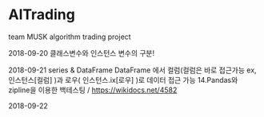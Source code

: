 # AlTrading
team MUSK algorithm trading project


2018-09-20
클래스변수와 인스턴스 변수의 구분!

2018-09-21
series & DataFrame
DataFrame 에서 컬럼(컬럼은 바로 접근가능 ex, 인스턴스[컬럼]  )과 로우( 인스턴스.ix[로우] )로 데이터 접근 가능
14.Pandas와 zipline을 이용한 백테스팅 / https://wikidocs.net/4582


2018-09-22
